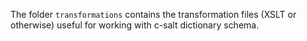 The folder `transformations` contains the transformation files (XSLT or otherwise) useful for working with c-salt dictionary schema.